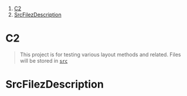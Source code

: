1. [C2](#c2)
2. [SrcFilezDescription](#srcfilezdescription)

# C2

> This project is for testing various layout methods and related. Files will be stored in [`src`](./src/)

# SrcFilezDescription
